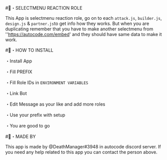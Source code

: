 #🌟・SELECTMENU REACTION ROLE

This App is selectmenu reaction role, go on to each `attack.js`, `builder.js`, `design.js` & `partner.js`to get info how they works. But when you are duplicating remember that you have to make another selectmenu from ''https://autocode.com/embed' and they should have same data to make it work.

#🌟・HOW TO INSTALL

・Install App

・Fill PREFIX

・Fill Role IDs in `ENVIRONMENT VARIABLES`

・Link Bot

・Edit Message as your like and add more roles

・Use your prefix with setup

・You are good to go

#🌟・MADE BY

This app is made by @DeathManager#3948 in autocode discord server. If you need any help related to this app you can contact the person above.